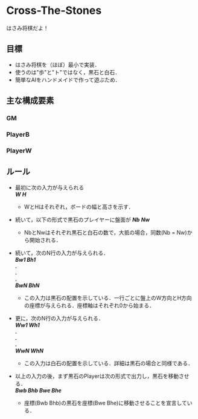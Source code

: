# Cross-The-Stones
はさみ将棋だよ！
## 目標
* はさみ将棋を（ほぼ）最小で実装．
* 使うのは"歩"と"ト"ではなく，黒石と白石．
* 簡単なAIをハンドメイドで作って遊ぶため．

## 主な構成要素
### GM
### PlayerB
### PlayerW

## ルール
* 最初に次の入力が与えられる  
***W*** ***H***  
	* WとHはそれぞれ，ボードの幅と高さを示す． 
* 続いて，以下の形式で黒石のプレイヤーに盤面が
***Nb*** ***Nw***  
	* NbとNwはそれぞれ黒石と白石の数で，大抵の場合，同数(Nb = Nw)から開始される．  
* 続いて，次のN行の入力が与えられる．  
***Bw1 Bh1  
.  
.  
.  
BwN BhN***  
	* この入力は黒石の配置を示している．一行ごとに盤上のW方向とH方向の座標が与えられる．座標軸はそれぞれ0から始まる．  
* 更に，次のN行の入力が与えられる．  
***Ww1 Wh1  
.  
.  
.  
WwN WhN***  
	* この入力は白石の配置を示している．詳細は黒石の場合と同様である．  


* 以上の入力の後，まず黒石のPlayerは次の形式で出力し，黒石を移動させる．  
***Bwb Bhb Bwe Bhe***
	* 座標(Bwb Bhb)の黒石を座標(Bwe Bhe)に移動させることを宣言している．
